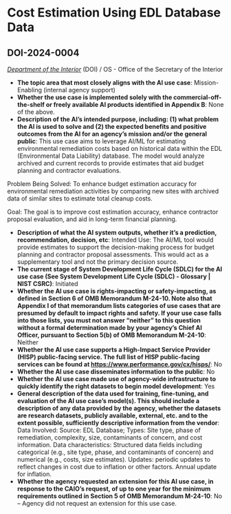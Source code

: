 # Cost Estimation Using EDL Database Data
## DOI-2024-0004
_[Department of the Interior](<../3_agency/Department of the Interior.md>)_ (DOI) / OS - Office of the Secretary of the Interior


+ **The topic area that most closely aligns with the AI use case**: Mission-Enabling (internal agency support)
+ **Whether the use case is implemented solely with the commercial-off-the-shelf or freely available AI products identified in Appendix B**: None of the above.
+ **Description of the AI’s intended purpose, including: (1) what problem the AI is used to solve and (2) the expected benefits and positive outcomes from the AI for an agency’s mission and/or the general public**: This use case aims to leverage AI/ML for estimating environmental remediation costs based on historical data within the EDL (Environmental Data Liability) database. The model would analyze archived and current records to provide estimates that aid budget planning and contractor evaluations.

Problem Being Solved: To enhance budget estimation accuracy for environmental remediation activities by comparing new sites with archived data of similar sites to estimate total cleanup costs.

Goal: The goal is to improve cost estimation accuracy, enhance contractor proposal evaluation, and aid in long-term financial planning.
+ **Description of what the AI system outputs, whether it’s a prediction, recommendation, decision, etc**: Intended Use: The AI/ML tool would provide estimates to support the decision-making process for budget planning and contractor proposal assessments. This would act as a supplementary tool and not the primary decision source.
+ **The current stage of System Development Life Cycle (SDLC) for the AI use case (See System Development Life Cycle (SDLC) - Glossary | NIST CSRC)**: Initiated
+ **Whether the AI use case is rights-impacting or safety-impacting, as defined in Section 6 of OMB Memorandum M-24-10. Note also that Appendix I of that memorandum lists categories of use cases that are presumed by default to impact rights and safety. If your use case falls into those lists, you must not answer “neither” to this question without a formal determination made by your agency’s Chief AI Officer, pursuant to Section 5(b) of OMB Memorandum M-24-10**: Neither
+ **Whether the AI use case supports a High-Impact Service Provider (HISP) public-facing service. The full list of HISP public-facing services can be found at https://www.performance.gov/cx/hisps/**: No
+ **Whether the AI use case disseminates information to the public**: No
+ **Whether the AI use case made use of agency-wide infrastructure to quickly identify the right datasets to begin model development**: Yes
+ **General description of the data used for training, fine-tuning, and evaluation of the AI use case’s model(s). This should include a description of any data provided by the agency, whether the datasets are research datasets, publicly available, external, etc. and to the extent possible, sufficiently descriptive information from the vendor**: Data Involved: Source: EDL Database; Types: Site type, phase of remediation, complexity, size, contaminants of concern, and cost information. Data characteristics: Structured data fields including categorical (e.g., site type, phase, and contaminants of concern) and numerical (e.g., costs, size estimates). Updates: periodic updates to reflect changes in cost due to inflation or other factors. Annual update for inflation.
+ **Whether the agency requested an extension for this AI use case, in response to the CAIO’s request, of up to one year for the minimum requirements outlined in Section 5 of OMB Memorandum M-24-10**: No – Agency did not request an extension for this use case.
